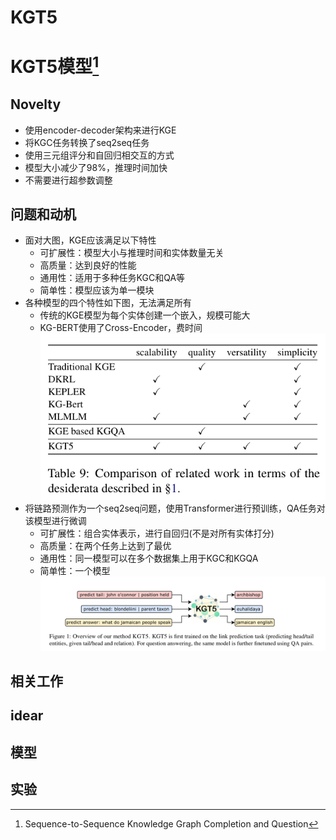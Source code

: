 # KGT5

# KGT5模型[^1]
## Novelty
* 使用encoder-decoder架构来进行KGE
* 将KGC任务转换了seq2seq任务
* 使用三元组评分和自回归相交互的方式
* 模型大小减少了98%，推理时间加快
* 不需要进行超参数调整

## 问题和动机
* 面对大图，KGE应该满足以下特性
    * 可扩展性：模型大小与推理时间和实体数量无关
    * 高质量：达到良好的性能
    * 通用性：适用于多种任务KGC和QA等
    * 简单性：模型应该为单一模块
* 各种模型的四个特性如下图，无法满足所有
    * 传统的KGE模型为每个实体创建一个嵌入，规模可能大
    * KG-BERT使用了Cross-Encoder，费时间
![四个特性](/KGT5/四个特性.png "不同模型的四个特性")
* 将链路预测作为一个seq2seq问题，使用Transformer进行预训练，QA任务对该模型进行微调
    * 可扩展性：组合实体表示，进行自回归(不是对所有实体打分)
    * 高质量：在两个任务上达到了最优
    * 通用性：同一模型可以在多个数据集上用于KGC和KGQA
    * 简单性：一个模型
![KGT5整体](/KGT5/KGT5整体.png "KGT5整体")


## 相关工作

## idear

## 模型

## 实验

[^1]:Sequence-to-Sequence Knowledge Graph Completion and Question

